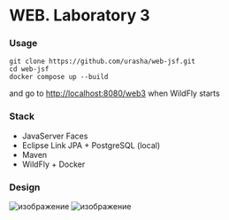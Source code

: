 # WEB. Laboratory 3

### Usage
```
git clone https://github.com/urasha/web-jsf.git
cd web-jsf
docker compose up --build
```
and go to [http://localhost:8080/web3](http://localhost:8080/web3/) when WildFly starts

### Stack
- JavaServer Faces
- Eclipse Link JPA + PostgreSQL (local)
- Maven
- WildFly + Docker
     
### Design
![изображение](https://github.com/user-attachments/assets/6047359e-12fd-4cb6-b1b0-1c9289013f4c)
![изображение](https://github.com/user-attachments/assets/75a7f2a9-5f01-412f-9444-713666424ace)
